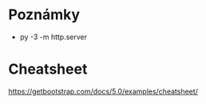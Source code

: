 # Poznámky
- py -3 -m http.server

# Cheatsheet
https://getbootstrap.com/docs/5.0/examples/cheatsheet/